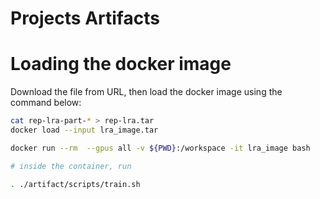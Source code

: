 # Projects Artifacts

# Loading the docker image

Download the file from URL, then load the docker image using the command below:



```bash
cat rep-lra-part-* > rep-lra.tar
docker load --input lra_image.tar

docker run --rm  --gpus all -v ${PWD}:/workspace -it lra_image bash

# inside the container, run 

. ./artifact/scripts/train.sh

```
